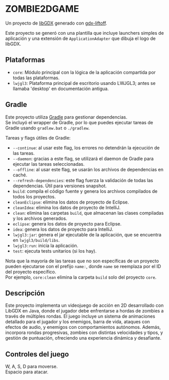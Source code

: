 # ZOMBIE2DGAME

Un proyecto de [libGDX](https://libgdx.com/) generado con [gdx-liftoff](https://github.com/libgdx/gdx-liftoff).

Este proyecto se generó con una plantilla que incluye launchers simples de aplicación y una extensión de `ApplicationAdapter` que dibuja el logo de libGDX.

## Plataformas

- `core`: Módulo principal con la lógica de la aplicación compartida por todas las plataformas.
- `lwjgl3`: Plataforma principal de escritorio usando LWJGL3; antes se llamaba 'desktop' en documentación antigua.

## Gradle

Este proyecto utiliza [Gradle](https://gradle.org/) para gestionar dependencias.  
Se incluyó el wrapper de Gradle, por lo que puedes ejecutar tareas de Gradle usando `gradlew.bat` o `./gradlew`.  

Tareas y flags útiles de Gradle:

- `--continue`: al usar este flag, los errores no detendrán la ejecución de las tareas.
- `--daemon`: gracias a este flag, se utilizará el daemon de Gradle para ejecutar las tareas seleccionadas.
- `--offline`: al usar este flag, se usarán los archivos de dependencias en caché.
- `--refresh-dependencies`: este flag fuerza la validación de todas las dependencias. Útil para versiones snapshot.
- `build`: compila el código fuente y genera los archivos compilados de todos los proyectos.
- `cleanEclipse`: elimina los datos de proyecto de Eclipse.
- `cleanIdea`: elimina los datos de proyecto de IntelliJ.
- `clean`: elimina las carpetas `build`, que almacenan las clases compiladas y los archivos generados.
- `eclipse`: genera los datos de proyecto para Eclipse.
- `idea`: genera los datos de proyecto para IntelliJ.
- `lwjgl3:jar`: genera el jar ejecutable de la aplicación, que se encuentra en `lwjgl3/build/libs`.
- `lwjgl3:run`: inicia la aplicación.
- `test`: ejecuta tests unitarios (si los hay).

Nota que la mayoría de las tareas que no son específicas de un proyecto pueden ejecutarse con el prefijo `name:`, donde `name` se reemplaza por el ID del proyecto específico.  
Por ejemplo, `core:clean` elimina la carpeta `build` solo del proyecto `core`.

## Descripción
Este proyecto implementa un videojuego de acción en 2D desarrollado con LibGDX en Java, donde el jugador debe enfrentarse a hordas de zombies a través de múltiples rondas. El juego incluye un sistema de animaciones detallado para el jugador y los enemigos, barra de vida, ataques con efectos de audio, y enemigos con comportamientos autónomos. Además, incorpora rondas progresivas, zombies con distintas velocidades y tipos, y gestión de puntuación, ofreciendo una experiencia dinámica y desafiante.

## Controles del juego

W, A, S, D para moverse.  
Espacio para atacar.
